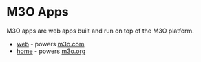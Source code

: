 # M3O Apps

M3O apps are web apps built and run on top of the M3O platform.

- [web](web) - powers [m3o.com](https://m3o.com)
- [home](home) - powers [m3o.org](https://m3o.org)
